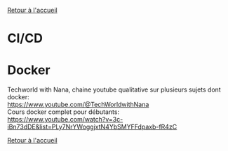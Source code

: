 [Retour à l'accueil](../README.md)
# CI/CD

# Docker

Techworld with Nana, chaine youtube qualitative sur plusieurs sujets dont docker: \
https://www.youtube.com/@TechWorldwithNana \
Cours docker complet pour débutants: \
https://www.youtube.com/watch?v=3c-iBn73dDE&list=PLy7NrYWoggjxtN4YbSMYFFdpaxb-fR4zC



[Retour à l'accueil](../README.md)